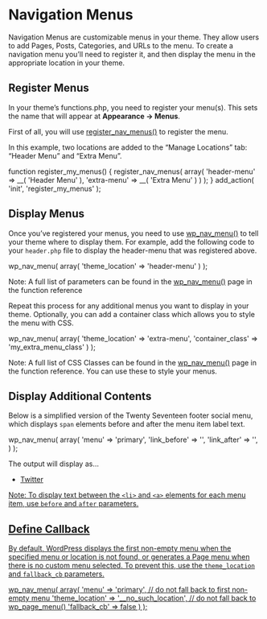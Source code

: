 # Navigation Menus

Navigation Menus are customizable menus in your theme. They allow users to add Pages, Posts, Categories, and URLs to the menu. To create a navigation menu you’ll need to register it, and then display the menu in the appropriate location in your theme.

## Register Menus

In your theme’s functions.php, you need to register your menu(s). This sets the name that will appear at **Appearance -> Menus**.

First of all, you will use [register\_nav\_menus()](https://developer.wordpress.org/reference/functions/register_nav_menus/) to register the menu.

In this example, two locations are added to the “Manage Locations” tab: “Header Menu” and “Extra Menu”.

function register\_my\_menus() {
  register\_nav\_menus(
    array(
      'header-menu' => \_\_( 'Header Menu' ),
      'extra-menu' => \_\_( 'Extra Menu' )
     )
   );
 }
 add\_action( 'init', 'register\_my\_menus' );

## Display Menus

Once you’ve registered your menus, you need to use [wp\_nav\_menu()](https://developer.wordpress.org/reference/functions/wp_nav_menu/) to tell your theme where to display them. For example, add the following code to your `header.php` file to display the header-menu that was registered above.

wp\_nav\_menu( array( 'theme\_location' => 'header-menu' ) );

Note: A full list of parameters can be found in the [wp\_nav\_menu()](https://developer.wordpress.org/reference/functions/wp_nav_menu/) page in the function reference

Repeat this process for any additional menus you want to display in your theme. Optionally, you can add a container class which allows you to style the menu with CSS.

wp\_nav\_menu(
  array(
    'theme\_location' => 'extra-menu',
    'container\_class' => 'my\_extra\_menu\_class' 
  )
);

Note: A full list of CSS Classes can be found in the [wp\_nav\_menu()](https://developer.wordpress.org/reference/functions/wp_nav_menu/) page in the function reference. You can use these to style your menus.

## Display Additional Contents

Below is a simplified version of the Twenty Seventeen footer social menu, which displays `span` elements before and after the menu item label text.

wp\_nav\_menu(
  array(
    'menu' => 'primary',
    'link\_before' => '<span class="screen-reader-text">',
    'link\_after' => '</span>',
  )
);

The output will display as…

<div class="menu-social-container">
  <ul id="menu-social">
    <li id="menu-item-1">
      <a href="http://twitter.com/"><span class="screen-reader-text">Twitter</span>
    </li>
  </ul>
</div>

Note: To display text between the `<li>` and `<a>` elements for each menu item, use `before` and `after` parameters.

## Define Callback

By default, WordPress displays the first non-empty menu when the specified menu or location is not found, or generates a Page menu when there is no custom menu selected. To prevent this, use the `theme_location` and `fallback_cb` parameters.

wp\_nav\_menu(
  array(
    'menu' => 'primary',
    // do not fall back to first non-empty menu
    'theme\_location' => '\_\_no\_such\_location',
    // do not fall back to wp\_page\_menu()
    'fallback\_cb' => false
  )
);